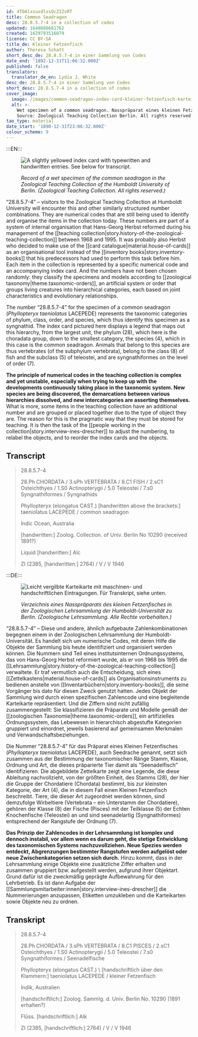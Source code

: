 ```yaml
---
id: 4TOAlxsuxdlxsQcZI2vRT
title: Common Seadragon
desc: 28.8.5.7-4 in a collection of codes
updated: 1640888681762
created: 1629793516079
license: CC BY-SA
title_de: Kleiner Fetzenfisch
author: Theresa Schatt
short_desc_de: 28.8.5.7-4 in einer Sammlung von Codes
date_end: '1892-12-31T11:06:32.000Z'
published: false
translators:
  translator_de_en: Lydia J. White
desc_de: 28.8.5.7-4 in einer Sammlung von Codes
short_desc: 28.8.5.7-4 in a collection of codes
cover_image:
  image: /images/common-seadragon-index-card-kleiner-fetzenfisch-karteikarte.jpg
  alt: >-
    Wet specimen of a common seadragon. Nasspräparat eines kleinen Fetzenfischs.
    Source: Zoological Teaching Collection Berlin. All rights reserved.
tao_type: material
date_start: '1890-12-31T23:06:32.000Z'
colour_scheme: 9
---
```


:::EN:::

<figure>

![A slightly yellowed index card with typewritten and handwritten entries. See below for transcript.](/images/common-seadragon-index-card-kleiner-fetzenfisch-karteikarte.jpg)

<figcaption>

_Record of a wet specimen of the common seadragon in the Zoological Teaching Collection of the Humboldt University of Berlin. (Zoological Teaching Collection. All rights reserved.)_

</figcaption>

</figure>

“28.8.5.7-4” – visitors to the Zoological Teaching Collection at Humboldt University will encounter this and other similarly structured number combinations. They are numerical codes that are still being used to identify and organise the items in the collection today. These numbers are part of a system of internal organisation that Hans-Georg Herbst reformed during his management of the [[teaching collection|story.history-of-the-zoological-teaching-collection]] between 1968 and 1995. It was probably also Herbst who decided to make use of the [[card catalogue|material.house-of-cards]] as an organisational tool instead of the [[inventory books|story.inventory-books]] that his predecessors had used to perform this task before him. Each item in the collection is represented by a specific numerical code and an accompanying index card. And the numbers have not been chosen randomly: they classify the specimens and models according to [[zoological taxonomy|theme.taxonomic-orders]], an artificial system or order that groups living creatures into hierarchical categories, each based on joint characteristics and evolutionary relationships.

The number “28.8.5.7-4” for the specimen of a common seadragon (_Phyllopteryx taeniolatus_ LACEPEDE) represents the taxonomic categories of phylum, class, order, and species, which thus identify this specimen as a syngnathid. The index card pictured here displays a legend that maps out this hierarchy, from the largest unit, the phylum (28), which here is the choradata group, down to the smallest category, the species (4), which in this case is the common seadragon. Animals that belong to this species are thus vertebrates (of the subphylum vertebrata), belong to the class (8) of fish and the subclass (5) of teleostei, and are syngnathiformes on the level of order (7).

**The principle of numerical codes in the teaching collection is complex and yet unstable, especially when trying to keep up with the developments continuously taking place in the taxonomic system. New species are being discovered, the demarcations between various hierarchies dissolved, and new intercategories are asserting themselves.** What is more, some items in the teaching collection have an additional number and are grouped or placed together due to the type of object they are. The reason for this is the pragmatic way that they must be stored for teaching. It is then the task of the [[people working in the collection|story.interview-ines-drescher]] to adjust the numbering, to relabel the objects, and to reorder the index cards and the objects.

## Transcript

>28.8.5.7-4
>
>28.Ph CHORDATA / 3.sPh VERTEBRATA / 8.C1 FISH / 2.sC1 Osteichthyes / 1.S0 Actinopterygii / 5.0 Teleostei / 7.s0 Syngnathiformes / Syngnathids
>
>Phyllopteryx (elongatus CAST.) \[handwritten above the brackets:] taeniolatus LACEPEDE / common seadragon
>
>Indic Ocean, Australia
>
>\[handwritten:] Zoolog. Collection. of Univ. Berlin No 10290 (received 1891?)
>
>Liquid \[handwritten:] Alc
>
>ZI (2385, \[handwritten:] 2764) / V / V 1946


:::DE:::

<figure>

![Leicht vergilbte Karteikarte mit maschinen- und handschriftlichen Eintragungen. Für Transkript, siehe unten.](/images/common-seadragon-index-card-kleiner-fetzenfisch-karteikarte.jpg)

<figcaption>

_Verzeichnis eines Nasspräparats des kleinen Fetzenfisches in der Zoologischen Lehrsammlung der Humboldt-Universität zu Berlin. (Zoologische Lehrsammlung. Alle Rechte vorbehalten.)_

</figcaption>

</figure>

“28.8.5.7-4” – Diese und andere, ähnlich aufgebaute Zahlenkombinationen begegnen einem in der Zoologischen Lehrsammlung der Humboldt-Universität. Es handelt sich um numerische Codes, mit deren Hilfe die Objekte der Sammlung bis heute identifiziert und organisiert werden können. Die Nummern sind Teil eines institutsinternen Ordnungssystems, das von Hans-Georg Herbst reformiert wurde, als er von 1968 bis 1995 die [[Lehrsammlung|story.history-of-the-zoological-teaching-collection]] verwaltete. Er traf vermutlich auch die Entscheidung, sich eines [[Zettelkastens|material.house-of-cards]] als Organisationsinstruments zu bedienen anstelle von [[Inventarbüchern|story.inventory-books]], die seine Vorgänger bis dato für diesen Zweck genutzt hatten. Jedes Objekt der Sammlung wird durch einen spezifischen Zahlencode und eine begleitende Karteikarte repräsentiert. Und die Ziffern sind nicht zufällig zusammengestellt: Sie klassifizieren die Präparate und Modelle gemäß der [[zoologischen Taxonomie|theme.taxonomic-orders]], ein artifizielles Ordnungssystem, das Lebewesen in hierarchisch abgestufte Kategorien gruppiert und einordnet, jeweils basierend auf gemeinsamen Merkmalen und Verwandschaftsbeziehungen.

Die Nummer “28.8.5.7-4” für das Präparat eines Kleinen Fetzenfisches (_Phyllopteryx taeniolatus_ LACEPEDE), auch Seedrache genannt, setzt sich zusammen aus der Bestimmung der taxonomischen Ränge Stamm, Klasse, Ordnung und Art, die dieses präparierte Tier damit als “Seenadelfisch” identifizieren. Die abgebildete Zettelkarte zeigt eine Legende, die diese Ableitung nachvollzieht, von der größten Einheit, des Stamms (28), der hier die Gruppe der Chordatiere (Chordata) bestimmt, bis zur kleinsten Kategorie, der Art (4), die in diesem Fall einen Kleinen Fetzenfisch beschreibt. Tiere, die dieser Art zugeordnet werden können, sind demzufolge Wirbeltiere (Vertebrata – ein Unterstamm der Chordatiere), gehören der Klasse (8) der Fische (Pisces) mit der Teilklasse (5) der Echten Knochenfische (Teleostei) an und sind seenadelartig (Syngnathiformes) entsprechend der Rangstufe der Ordnung (7).

**Das Prinzip der Zahlencodes in der Lehrsammlung ist komplex und dennoch instabil, vor allem wenn es darum geht, die stetige Entwicklung des taxonomischen Systems nachzuvollziehen. Neue Spezies werden entdeckt, Abgrenzungen bestimmter Rangstufen werden aufgelöst oder neue Zwischenkategorien setzen sich durch.** Hinzu kommt, dass in der Lehrsammlung einige Objekte eine zusätzliche Ziffer erhalten und zusammen gruppiert bzw. aufgestellt werden, aufgrund ihrer Objektart. Grund dafür ist die zweckmäßig geprägte Aufbewahrung für den Lehrbetrieb. Es ist dann Aufgabe der [[Sammlungsmitarbeiter:innen|story.interview-ines-drescher]] die Nummerierungen anzupassen, Etiketten umzukleben und die Karteikarten sowie Objekte neu zu ordnen.

## Transkript

>28.8.5.7-4
>
>28.Ph CHORDATA / 3.sPh VERTEBRATA / 8.C1 PISCES / 2.sC1 Osteichthyes / 1.S0 Actinopterygii / 5.0 Teleostei / 7.s0 Syngnathiformes / Seenadelfische
>
>Phyllopteryx (elongatus CAST.) \ [handschriftlich über den Klammern:] taeniolatus LACEPEDE / kleiner Fetzenfisch
>
>Indik, Australien
>
>\[handschriftlich:] Zoolog. Sammlg. d. Univ. Berlin No. 10290 (1891 erhalten?)
>
>Flüss. \[handschriftlich:] Alk
>
>ZI (2385, \[handschriftlich:] 2764) / V / V 1946
